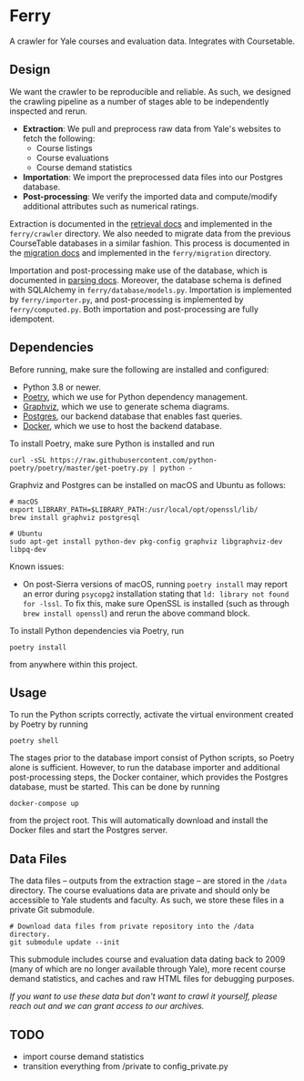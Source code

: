 # Ferry

A crawler for Yale courses and evaluation data. Integrates with Coursetable.

## Design

We want the crawler to be reproducible and reliable. As such, we designed the crawling pipeline as a number of stages able to be independently inspected and rerun.

- **Extraction**: We pull and preprocess raw data from Yale's websites to fetch the following:
  - Course listings
  - Course evaluations
  - Course demand statistics
- **Importation**: We import the preprocessed data files into our Postgres database.
- **Post-processing**: We verify the imported data and compute/modify additional attributes such as numerical ratings.

Extraction is documented in the [retrieval docs](docs/1_retrieval.md) and implemented in the `ferry/crawler` directory. We also needed to migrate data from the previous CourseTable databases in a similar fashion. This process is documented in the [migration docs](docs/0_migration.md) and implemented in the `ferry/migration` directory.

Importation and post-processing make use of the database, which is documented in [parsing docs](docs/2_parsing.md). Moreover, the database schema is defined with SQLAlchemy in `ferry/database/models.py`. Importation is implemented by `ferry/importer.py`, and post-processing is implemented by `ferry/computed.py`. Both importation and post-processing are fully idempotent.

## Dependencies

Before running, make sure the following are installed and configured:

- Python 3.8 or newer.
- [Poetry](https://python-poetry.org/docs/), which we use for Python dependency management.
- [Graphviz](https://graphviz.org/download/), which we use to generate schema diagrams.
- [Postgres](https://www.postgresql.org/download/), our backend database that enables fast queries.
- [Docker](https://docs.docker.com/get-docker/), which we use to host the backend database.

To install Poetry, make sure Python is installed and run

```
curl -sSL https://raw.githubusercontent.com/python-poetry/poetry/master/get-poetry.py | python -
```

Graphviz and Postgres can be installed on macOS and Ubuntu as follows:

```
# macOS
export LIBRARY_PATH=$LIBRARY_PATH:/usr/local/opt/openssl/lib/
brew install graphviz postgresql

# Ubuntu
sudo apt-get install python-dev pkg-config graphviz libgraphviz-dev libpq-dev
```

Known issues:

- On post-Sierra versions of macOS, running `poetry install` may report an error during `psycopg2` installation stating that `ld: library not found for -lssl`. To fix this, make sure OpenSSL is installed (such as through `brew install openssl`) and rerun the above command block.

To install Python dependencies via Poetry, run

```
poetry install
```

from anywhere within this project.

## Usage

To run the Python scripts correctly, activate the virtual environment created by Poetry by running

```
poetry shell
```

The stages prior to the database import consist of Python scripts, so Poetry alone is sufficient. However, to run the database importer and additional post-processing steps, the Docker container, which provides the Postgres database, must be started. This can be done by running

```
docker-compose up
```

from the project root. This will automatically download and install the Docker files and start the Postgres server.

## Data Files

The data files – outputs from the extraction stage – are stored in the `/data` directory.
The course evaluations data are private and should only be accessible to Yale students and faculty. As such, we store these files in a private Git submodule.

```
# Download data files from private repository into the /data directory.
git submodule update --init
```

This submodule includes course and evaluation data dating back to 2009 (many of which are no longer available through Yale), more recent course demand statistics, and caches and raw HTML files for debugging purposes.

_If you want to use these data but don't want to crawl it yourself, please reach out and we can grant access to our archives._

## TODO

- import course demand statistics
- transition everything from /private to config_private.py
